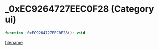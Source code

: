 # _0xEC9264727EEC0F28 (Category ui)

```js
function _0xEC9264727EEC0F28(): void
```

[filename](_0xEC9264727EEC0F28_m.md ':include')